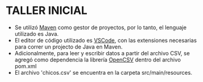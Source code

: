 # TALLER INICIAL

- Se utilizó [Maven](https://maven.apache.org/) como gestor de proyectos, por lo tanto, el lenguaje utilizado es Java.
- El editor de código utilizado es [VSCode](https://code.visualstudio.com/), con las extensiones necesarias para correr un projecto de Java en Maven.
- Adicionalmente, para leer y escribir datos a partir del archivo CSV, se agregó como dependencia la librería [OpenCSV](https://opencsv.sourceforge.net/) dentro del archivo pom.xml
- El archivo 'chicos.csv' se encuentra en la carpeta src/main/resources.
